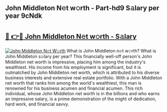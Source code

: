 ## John Middleton N𝚎t w𝚘rth - Part-hd9 S𝚊lary per year 9cNdk

# <h2><a href="http://gc02pvq.nevu.top/?p=John+Middleton">🔗 👉🔴 John Middleton N𝚎t w𝚘rth - S𝚊lary</a></h2>

[![John Middleton N𝚎t W𝚘rth](https://i.imgur.com/Oavwk0R.jpeg)](http://gc02pvq.nevu.top/?p=John+Middleton)
What is John Middleton n𝚎t w𝚘rth? What is John Middleton s𝚊lary per year?
This financially well-off person's John Middleton net worth is impressive, placing him among the industry's wealthiest. His income from his employment is significant, but it is outmatched by John Middleton net worth, which is attributed to his diverse business interests and extensive real estate portfolio. With a John Middleton net worth that ranks him among the world's wealthiest, this man is renowned for his business acumen and financial acumen. This rich individual, whose John Middleton net worth is in the billions and who earns an impressive salary, is a prime demonstration of the might of dedication, hard work, and financial savvy.
